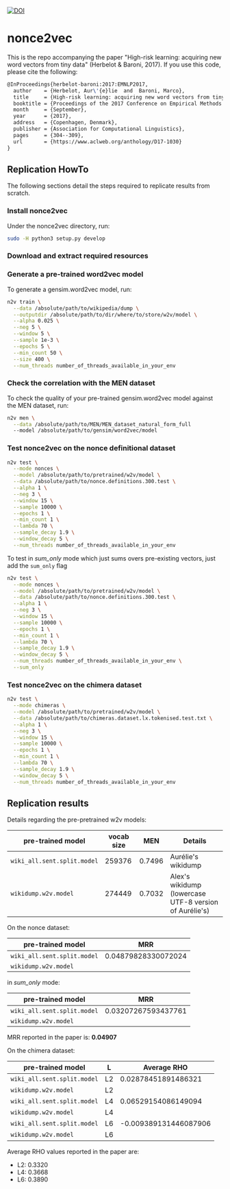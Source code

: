 [![DOI](https://zenodo.org/badge/96074751.svg)](https://zenodo.org/badge/latestdoi/96074751)

# nonce2vec
This is the repo accompanying the paper "High-risk learning: acquiring new word
vectors from tiny data" (Herbelot &amp; Baroni, 2017). If you use this code,
please cite the following:
```tex
@InProceedings{herbelot-baroni:2017:EMNLP2017,
  author    = {Herbelot, Aur\'{e}lie  and  Baroni, Marco},
  title     = {High-risk learning: acquiring new word vectors from tiny data},
  booktitle = {Proceedings of the 2017 Conference on Empirical Methods in Natural Language Processing},
  month     = {September},
  year      = {2017},
  address   = {Copenhagen, Denmark},
  publisher = {Association for Computational Linguistics},
  pages     = {304--309},
  url       = {https://www.aclweb.org/anthology/D17-1030}
}
```

## Replication HowTo
The following sections detail the steps required to replicate results from scratch.

### Install nonce2vec
Under the nonce2vec directory, run:
```bash
sudo -H python3 setup.py develop
```

### Download and extract required resources


### Generate a pre-trained word2vec model
To generate a gensim.word2vec model, run:
```bash
n2v train \
  --data /absolute/path/to/wikipedia/dump \
  --outputdir /absolute/path/to/dir/where/to/store/w2v/model \
  --alpha 0.025 \
  --neg 5 \
  --window 5 \
  --sample 1e-3 \
  --epochs 5 \
  --min_count 50 \
  --size 400 \
  --num_threads number_of_threads_available_in_your_env
```

### Check the correlation with the MEN dataset
To check the quality of your pre-trained gensim.word2vec model
against the MEN dataset, run:
```bash
n2v men \
  --data /absolute/path/to/MEN/MEN_dataset_natural_form_full
  --model /absolute/path/to/gensim/word2vec/model
```

### Test nonce2vec on the nonce definitional dataset
```bash
n2v test \
  --mode nonces \
  --model /absolute/path/to/pretrained/w2v/model \
  --data /absolute/path/to/nonce.definitions.300.test \
  --alpha 1 \
  --neg 3 \
  --window 15 \
  --sample 10000 \
  --epochs 1 \
  --min_count 1 \
  --lambda 70 \
  --sample_decay 1.9 \
  --window_decay 5 \
  --num_threads number_of_threads_available_in_your_env
```
To test in *sum_only* mode which just sums overs pre-existing vectors, just add
the `sum_only` flag
```bash
n2v test \
  --mode nonces \
  --model /absolute/path/to/pretrained/w2v/model \
  --data /absolute/path/to/nonce.definitions.300.test \
  --alpha 1 \
  --neg 3 \
  --window 15 \
  --sample 10000 \
  --epochs 1 \
  --min_count 1 \
  --lambda 70 \
  --sample_decay 1.9 \
  --window_decay 5 \
  --num_threads number_of_threads_available_in_your_env \
  --sum_only
```


### Test nonce2vec on the chimera dataset
```bash
n2v test \
  --mode chimeras \
  --model /absolute/path/to/pretrained/w2v/model \
  --data /absolute/path/to/chimeras.dataset.lx.tokenised.test.txt \
  --alpha 1 \
  --neg 3 \
  --window 15 \
  --sample 10000 \
  --epochs 1 \
  --min_count 1 \
  --lambda 70 \
  --sample_decay 1.9 \
  --window_decay 5 \
  --num_threads number_of_threads_available_in_your_env
```

## Replication results
Details regarding the pre-pretrained w2v models:

| pre-trained model | vocab size | MEN | Details |
| --- | --- | --- | --- |
| `wiki_all.sent.split.model` | 259376 | 0.7496 | Aurélie's wikidump |
| `wikidump.w2v.model` | 274449 | 0.7032 | Alex's wikidump (lowercase UTF-8 version of Aurélie's) |

On the nonce dataset:

| pre-trained model | MRR |
| --- | --- |
| `wiki_all.sent.split.model` | 0.04879828330072024 |
| `wikidump.w2v.model` |  |

in *sum_only* mode:

| pre-trained model | MRR |
| --- | --- |
| `wiki_all.sent.split.model` | 0.03207267593437761 |
| `wikidump.w2v.model` |  |

MRR reported in the paper is: **0.04907**

On the chimera dataset:

| pre-trained model | L | Average RHO |
| --- | --- | --- |
| `wiki_all.sent.split.model` | L2 | 0.02878451891486321 |
| `wikidump.w2v.model` | L2 |  |
| `wiki_all.sent.split.model` | L4 | 0.06529154086149094 |
| `wikidump.w2v.model` | L4 |  |
| `wiki_all.sent.split.model` | L6 | -0.009389131446087906 |
| `wikidump.w2v.model` | L6 |  |

Average RHO values reported in the paper are:
- L2: 0.3320
- L4: 0.3668
- L6: 0.3890

